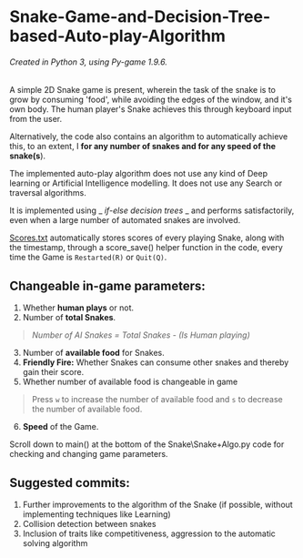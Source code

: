 # Snake-Game-and-Decision-Tree-based-Auto-play-Algorithm

###### Created in Python 3, using Py-game 1.9.6.

A simple 2D Snake game is present, wherein the task of the snake is to grow by consuming 'food', while avoiding the edges of the window, and it's own body. The human player's Snake achieves this through keyboard input from the user.

Alternatively, the code also contains an algorithm to automatically achieve this, to an extent, I **for any number of snakes and for any speed of the snake(s**).

The implemented auto-play algorithm does not use any kind of Deep learning or Artificial Intelligence modelling.
It does not use any Search or traversal algorithms.

It is implemented using _ _if-else decision trees_ _ and performs satisfactorily, even when a large number of automated snakes are involved.

[Scores.txt](Scores.txt) automatically stores scores of every playing Snake, along with the timestamp, through a score_save() helper function in the code, every time the Game is `Restarted(R)` or `Quit(Q)`.



Changeable in-game parameters:
--
1. Whether **human plays** or not.
2. Number of **total Snakes**. 
>*Number of AI Snakes = Total Snakes - (Is Human playing)*
3. Number of **available food** for Snakes.
4. **Friendly Fire:** Whether Snakes can consume other snakes and thereby gain their score.
5.  Whether number of available food is changeable in game
> Press `w` to increase the number of available food and `s` to decrease the number of available food.
6. **Speed** of the Game.


Scroll down to main() at the bottom of the Snake\Snake+Algo.py code for checking and changing game parameters.


Suggested commits:
--
1. Further improvements to the algorithm of the Snake (if possible, without implementing techniques like Learning)
2. Collision detection between snakes
3. Inclusion of traits like competitiveness, aggression to the automatic solving algorithm

